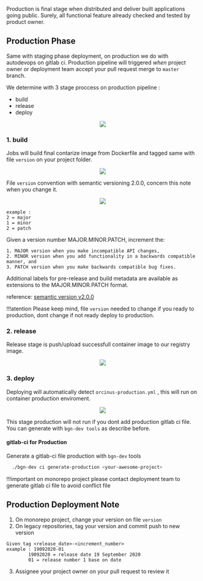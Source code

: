 Production is final stage when distributed and deliver built applications going public.
Surely, all functional feature already checked and tested by product owner. 

## Production Phase
Same with staging phase deployment, on production we do with autodevops on gitlab ci.
Production pipeline will triggered _when_ project owner or deployment team accept your pull request merge to `master` branch. 

We determine with 3 stage proccess on production pipeline :

- build
- release
- deploy

<p align="center">
	<img src="../img/pipeline-giov2api-prod.png">
</p>

### 1. build
Jobs will build final contarize image from Dockerfile and tagged same with file `version` on your project folder.
<p align="center">
	<img src="../img/pipeline-giov2api-prod-build.png">
</p>

File `version` convention with semantic versioning 2.0.0, concern this note when you change it. 
<p align="center">
	<img src="../img/version-giov2api-prod.png">
</p>

```
example :
2 = major
1 = minor
2 = patch
```

Given a version number MAJOR.MINOR.PATCH, increment the:

    1. MAJOR version when you make incompatible API changes,
    2. MINOR version when you add functionality in a backwards compatible manner, and
    3. PATCH version when you make backwards compatible bug fixes.

Additional labels for pre-release and build metadata are available as extensions to the MAJOR.MINOR.PATCH format.

reference: [semantic version v2.0.0](https://semver.org/)    

!!!atention
    Please keep mind, file `version` needed to change if you ready to production, dont change if not ready deploy to production.


### 2. release
Release stage is push/upload successfull container image to our registry image. 
<p align="center">
	<img src="../img/pipeline-giov2api-prod-release.png">
</p>

### 3. deploy
Deploying will automatically detect `orcinus-production.yml` , this will run on container production enviroment.
<p align="center">
	<img src="../img/pipeline-giov2api-prod-deploy.png">
</p>


This stage production will not run if you dont add production gitlab ci file. You can generate with `bgn-dev tools` as describe before.  
#### gitlab-ci for Production
Generate a gitlab-ci file production with `bgn-dev` tools
```bash
  ./bgn-dev ci generate-production <your-awesome-project>
```

!!!important
   	on monorepo project please contact deployment team to generate gitlab ci file to avoid conflict file 
 

## Production Deployment Note
1. On monorepo project, change your version on file `version`
2. On legacy repositories, tag your version and commit push to new version 
```
Given tag <release_date>-<increment_number>
example : 19092020-01
		19092020 = release date 19 September 2020 
		01 = release number 1 base on date
```
3. Assignee your project owner on your pull request to review it 
